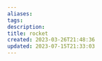 ```yaml
---
aliases: 
tags: 
description:
title: rocket
created: 2023-03-26T21:48:36
updated: 2023-07-15T21:33:03
---
```

